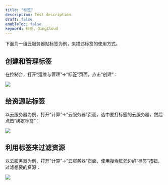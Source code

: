 ```yaml
---
title: "标签"
description: Test description
draft: false
enableToc: false
keyword: 标签, QingCloud
---
```


下面为一组云服务器贴标签为例，来描述标签的使用方式。

## 创建和管理标签

在控制台，打开“运维与管理”->“标签”页面，点击“创建”：

![](../../_images/create_tag_1.png)

## 给资源贴标签

以云服务器为例，打开“计算”->“云服务器”页面，选中要打标签的云服务器，然后点击“绑定标签”：

![](../../_images/bonding_tag.png)

## 利用标签来过滤资源

以云服务器为例，打开“计算”->“云服务器”页面，使用搜索框旁边的“标签”按钮，过滤想要的资源：

![](../../_images/fliter_tag_based.png)
